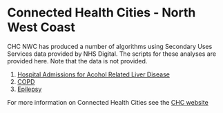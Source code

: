 # Connected Health Cities - North West Coast

CHC NWC has produced a number of algorithms using Secondary Uses Services data provided by NHS Digital. The scripts for these analyses are provided here. Note that the data is not provided.

1. [Hospital Admissions for Acohol Related Liver Disease](arld.md)
2. [COPD](copd.md)
3. [Epilepsy](epilepsy.md)

For more information on Connected Health Cities see the [CHC website](https://www.connectedhealthcities.org)